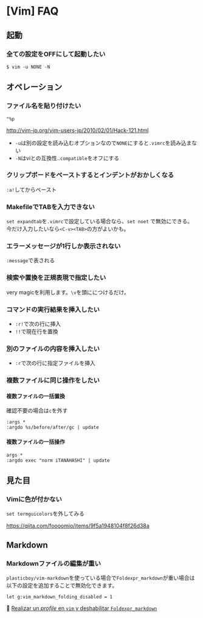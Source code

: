 # [Vim] FAQ


起動
----

### 全ての設定をOFFにして起動したい

```
$ vim -u NONE -N
```


オペレーション
--------------

### ファイル名を貼り付けたい

`"%p`

http://vim-jp.org/vim-users-jp/2010/02/01/Hack-121.html

* `-u`は別の設定を読み込むオプションなので`NONE`にすると`.vimrc`を読み込まない
* `-N`はviとの互換性..`compatible`をオフにする


### クリップボードをペーストするとインデントがおかしくなる

`:a!`してからペースト

### MakefileでTABを入力できない

`set expandtab`を`.vimrc`で設定している場合なら、`set noet` で無効にできる。  
今だけ入力したいなら`<C-v><TAB>`の方がよいかも。

### エラーメッセージが1行しか表示されない

`:message`で表される

### 検索や置換を正規表現で指定したい

very magicを利用します。`\v`を頭ににつけるだけ。

### コマンドの実行結果を挿入したい

* `:r!`で次の行に挿入
* `!!`で現在行を置換

### 別のファイルの内容を挿入したい

* `:r`で次の行に指定ファイルを挿入

### 複数ファイルに同じ操作をしたい

#### 複数ファイルの一括置換

確認不要の場合は`c`を外す

```
:args *
:argdo %s/before/after/gc | update
```

#### 複数ファイルの一括操作

```
args *
:argdo exec "norm iTANAHASHI" | update
```


見た目
------

### Vimに色が付かない

`set termguicolors`を外してみる

https://qiita.com/foooomio/items/9f5a1948104f8f26d38a


Markdown
--------

### Markdownファイルの編集が重い

`plasticboy/vim-markdown`を使っている場合で`Foldexpr_markdown`が重い場合は以下の設定を追加することで無効化できます。

```
let g:vim_markdown_folding_disabled = 1
```

🔗 [Realizar un <i>profile</i> en <code>vim</code> y deshabilitar <code>Foldexpr\_markdown</code>](https://osiux.gitlab.io/2018-08-15-realizar-un-profile-en-vim-y-deshabilitar-foldexpr-markdown.html)
